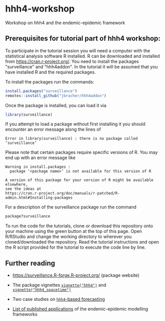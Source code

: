 # hhh4-workshop
Workshop on hhh4 and the endemic-epidemic framework

## Prerequisites for tutorial part of hhh4 workshop:

To participate in the tutorial session you will need a computer with the statistical analysis software R installed. R can be downloaded and installed from https://cran.r-project.org/. You need to install the packages "surveillance" and "hhh4addon". In the tutorial it will be assumed that you have installed R and the required packages.

To install the packages run the commands:

```r
install.packages("surveillance")
remotes::install_github("jbracher/hhh4addon")
```

Once the package is installed, you can load it via

```r
library(surveillance)
```

If you attempt to load a package without first installing it you should encounter an error message along the lines of

```
Error in library(surveillance) : there is no package called ‘surveillance’
```

Please note that certain packages require specific versions of R. You may end up with an error message like

```
Warning in install.packages :
  package ‘<package name>’ is not available for this version of R

A version of this package for your version of R might be available elsewhere,
see the ideas at
https://cran.r-project.org/doc/manuals/r-patched/R-admin.html#Installing-packages
```

For a description of the surveillance package run the command

```r
package?surveillance
```

To run the code for the tutorials, clone or download this repository onto
your machine using the green button at the top of this page. Open
R/RStudio and change the working directory to wherever you
cloned/downloaded the repository. Read the tutorial instructions and open
the R script provided for the tutorial to execute the code line by line.


## Further reading

- <https://surveillance.R-forge.R-project.org/> (package website)

- The package vignettes
  [`vignette("hhh4")`](https://CRAN.R-project.org/package=surveillance/vignettes/hhh4.pdf)
  and
  [`vignette("hhh4_spacetime")`](https://CRAN.R-project.org/package=surveillance/vignettes/hhh4_spacetime.pdf)

- Two case studies on [`hhh4`-based forecasting](https://HIDDA.github.io/forecasting/)

- [List of published applications](https://surveillance.r-forge.r-project.org/applications_EE.html)
  of the endemic-epidemic modelling frameworks
